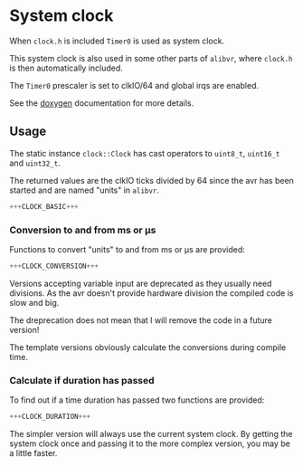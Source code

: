 # System clock

When `clock.h` is included `Timer0` is used as system clock.

This system clock is also used in some other parts of `alibvr`,
where `clock.h` is then automatically included.

The `Timer0` prescaler is set to clkIO/64 and global irqs are enabled.

See the [doxygen](http://close2.github.io/alibvr/doxygen/html/d9/d1f/namespaceclock.html)
documentation for more details.


## Usage

The static instance `clock::Clock` has cast operators to `uint8_t`,
`uint16_t` and `uint32_t`.

The returned values are the clkIO ticks divided by 64 since the avr has
been started and are named "units" in `alibvr`.

```C++
+++CLOCK_BASIC+++
```


### Conversion to and from ms or µs

Functions to convert "units" to and from ms or µs are provided:
```C++
+++CLOCK_CONVERSION+++
```

Versions accepting variable input are deprecated as they usually need
divisions.  As the avr doesn't provide hardware division the compiled
code is slow and big.

The dreprecation does not mean that I will remove the code in a future
version!

The template versions obviously calculate the conversions during
compile time.


### Calculate if duration has passed

To find out if a time duration has passed two functions are provided:

```C++
+++CLOCK_DURATION+++
```

The simpler version will always use the current system clock.  By
getting the system clock once and passing it to the more complex
version, you may be a little faster.
